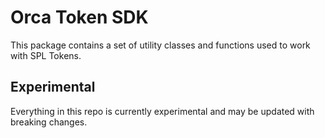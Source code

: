 # Orca Token SDK

This package contains a set of utility classes and functions used to work with SPL Tokens.

## Experimental

Everything in this repo is currently experimental and may be updated with breaking changes.
